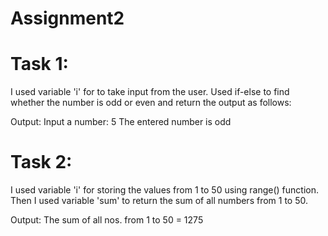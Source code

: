 # Assignment2

# Task 1:
I used variable 'i' for to take input from the user.
Used if-else to find whether the number is odd or even and return the output as follows:

Output:
Input a number: 5
The entered number is odd


# Task 2:
I used variable 'i' for storing the values from 1 to 50 using range() function.
Then I used variable 'sum' to return the sum of all numbers from 1 to 50.

Output:
The sum of all nos. from 1 to 50 = 1275
